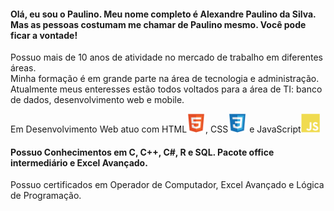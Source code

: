 <h4>Olá, eu sou o Paulino. Meu nome completo é Alexandre Paulino da Silva. Mas as pessoas costumam me chamar de Paulino mesmo. 
Você pode ficar a vontade!</h4>
<p>Possuo mais de 10 anos de atividade no mercado de trabalho em diferentes áreas.
<br>
Minha formação é em grande parte na área de tecnologia e administração.
<br>
Atualmente meus enteresses estão todos voltados para a área de TI: banco de dados, desenvolvimento web e mobile.</p>
<p>Em Desenvolvimento Web atuo com HTML<img src="https://raw.githubusercontent.com/devicons/devicon/master/icons/html5/html5-original.svg" width="30px">, CSS<img src="https://raw.githubusercontent.com/devicons/devicon/master/icons/css3/css3-original.svg" width="30px"> e JavaScript<img src="https://raw.githubusercontent.com/devicons/devicon/master/icons/javascript/javascript-plain.svg" width="30px"></p>
<h4>Possuo Conhecimentos em C, C++, C#, R e SQL. Pacote office intermediário e Excel Avançado.</h4>
<p>Possuo certificados em Operador de Computador, Excel Avançado e Lógica de Programação.</p>
